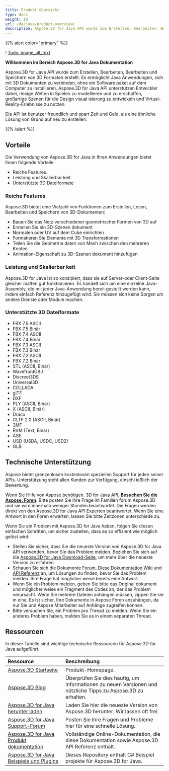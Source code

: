 ```yaml
---
title: Produkt übersicht
type: docs
weight: 10
url: /de/java/product-overview/
description: Aspose.3D for Java API wurde zum Erstellen, Bearbeiten, Bearbeiten und Speichern von 3D Formaten erstellt. Es ermöglicht Java Anwendungen, sich mit 3D Dokumenten zu verbinden, ohne ein Software paket auf dem Computer zu installieren. Aspose.3D for Java API unterstützen Entwickler dabei, riesige Welten in Spielen zu modellieren und zu erschaffen, großartige Szenen für die Design visual isierung zu entwickeln und Virtual-Reality-Erlebnisse zu nutzen.
---
```

{{% alert color="primary" %}} 

! [Todo: image_alt_text](product-overview_1)

**Willkommen im Bereich Aspose.3D for Java Dokumentation**

Aspose.3D for Java API wurde zum Erstellen, Bearbeiten, Bearbeiten und Speichern von 3D Formaten erstellt. Es ermöglicht Java Anwendungen, sich mit 3D Dokumenten zu verbinden, ohne ein Software paket auf dem Computer zu installieren. Aspose.3D for Java API unterstützen Entwickler dabei, riesige Welten in Spielen zu modellieren und zu erschaffen, großartige Szenen für die Design visual isierung zu entwickeln und Virtual-Reality-Erlebnisse zu nutzen.

Die API ist benutzer freundlich und spart Zeit und Geld, als eine ähnliche Lösung von Grund auf neu zu erstellen.

{{% /alert %}} 
##  **Vorteile**
Die Verwendung von Aspose.3D for Java in Ihren Anwendungen bietet Ihnen folgende Vorteile:

- Reiche Features.
- Leistung und Skalierbar keit.
- Unterstützte 3D Dateiformate
###  **Reiche Features**
Aspose.3D bietet eine Vielzahl von Funktionen zum Erstellen, Lesen, Bearbeiten und Speichern von 3D-Dokumenten:

- Bauen Sie das Netz verschiedener geometrischer Formen von 3D auf
- Erstellen Sie ein 3D-Szenen dokument
- Normalen oder UV auf dem Cube einrichten
- Formatieren Sie Elemente mit 3D Transformationen
- Teilen Sie die Geometrie daten von Mesh zwischen den mehreren Knoten
- Animation-Eigenschaft zu 3D-Szenen dokument hinzufügen
###  **Leistung und Skalierbar keit**
Aspose.3D for Java ist so konzipiert, dass sie auf Server-oder Client-Seite gleicher maßen gut funktionieren. Es handelt sich um eine einzelne Java-Assembly, die mit jeder Java-Anwendung bereit gestellt werden kann, indem einfach Referenz hinzugefügt wird. Sie müssen sich keine Sorgen um andere Dienste oder Module machen.
###  **Unterstützte 3D Dateiformate**
- FBX 7.5 ASCII
- FBX 7.5 Binär
- FBX 7.4 ASCII
- FBX 7.4 Binär
- FBX 7.3 ASCII
- FBX 7.3 Binär
- FBX 7.2 ASCII
- FBX 7.2 Binär
- STL (ASCII, Binär)
- WavefrontOBJ
- Discreet3DS
- Universal3D
- COLLADA
- glTF
- DXF
- PLY (ASCII, Binär)
- X (ASCII, Binär)
- Draco
- GLTF 2.0 (ASCII, Binär)
- 3MF
- RVM (Text, Binär)
- ASE
- USD (USDA, USDC, USDZ)
- GLB
##  **Technische Unterstützung**
Aspose bietet grenzenlosen kostenlosen speziellen Support für jeden seiner APIs. Unterstützung steht allen Kunden zur Verfügung, einschl ießlich der Bewertung.

Wenn Sie Hilfe von Aspose benötigen. 3D for Java API, [**Besuchen Sie die Aspose. Foren**](https://forum.aspose.com/). Bitte posten Sie Ihre Frage im Familien forum Aspose.3D und sie wird innerhalb weniger Stunden beantwortet. Die Fragen werden direkt von den Aspose.3D for Java API Experten beantwortet. Wenn Sie eine Antwort in den Foren erwarten, lassen Sie bitte Zeitzonen unterschiede zu.

Wenn Sie ein Problem mit Aspose.3D for Java haben, folgen Sie diesen einfachen Schritten, um sicher zustellen, dass es so effizient wie möglich gelöst wird:

- Stellen Sie sicher, dass Sie die neueste Version von Aspose.3D for Java API verwenden, bevor Sie das Problem melden. Beziehen Sie sich auf die [Aspose.3D for Java Download-Seite](https://repository.aspose.com/repo/com/aspose/aspose-3d/), um mehr über die neueste Version zu erfahren.
- Schauen Sie sich die Dokumente [Forum](https://forum.aspose.com/c/3d), [Diese Dokumentation Wiki](/3d/de/java/) und [API Referenz](https://reference.aspose.com/3d/java) an, um Lösungen zu finden, bevor Sie das Problem melden. Ihre Frage hat möglicher weise bereits eine Antwort.
- Wenn Sie ein Problem melden, geben Sie bitte das Original dokument und möglicher weise ein Fragment des Codes an, der das Problem verursacht. Wenn Sie mehrere Dateien anhängen müssen, zippen Sie sie in eine. Es ist sicher, Ihre Dokumente in Aspose Foren anzuhängen, da nur Sie und Aspose Mitarbeiter auf Anhänge zugreifen können.
- Bitte versuchen Sie, ein Problem pro Thread zu melden. Wenn Sie ein anderes Problem haben, melden Sie es in einem separaten Thread.
##  **Ressourcen**
In dieser Tabelle sind wichtige technische Ressourcen für Aspose.3D for Java aufgeführt.

|**Ressource**|**Beschreibung**|
| :- | :- |
|[Aspose.3D Startseite](https://products.aspose.com/3d/java/)|Produkt-Homepage.|
|[Aspose.3D Blog](https://blog.aspose.com/category/3d/)|Überprüfen Sie dies häufig, um Informationen zu neuen Versionen und nützliche Tipps zu Aspose.3D zu erhalten.|
|[Aspose.3D for Java herunter laden](https://repository.aspose.com/repo/com/aspose/aspose-3d/)|Laden Sie hier die neueste Version von Aspose.3D herunter. Wir lassen oft frei.|
|[Aspose.3D for Java Support-Forum](https://forum.aspose.com/c/3d/18)|Posten Sie Ihre Fragen und Probleme hier für eine schnelle Lösung.|
|[Aspose.3D for Java Produkt dokumentation](/3d/de/java/)|Vollständige Online-Dokumentation, die diese Dokumentation sowie Aspose.3D API Referenz enthält.|
|[Aspose.3D for Java Beispiele und Plugins](https://github.com/aspose-3d/Aspose.3D-for-Java)|Dieses Repository enthält C# Beispiel projekte für Aspose.3D for Java.|

